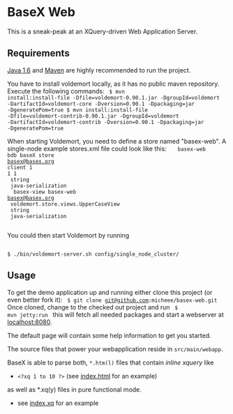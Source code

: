BaseX Web
=========
This is a sneak-peak at an XQuery-driven Web Application Server.

Requirements
------------
[Java 1.6](http://java.com/getjava/index.jsp "Download Free Java Software") and [Maven](http://maven.apache.org/ "Maven - 
    Welcome to Apache Maven") are highly recommended to run the project. 
    
You have to install voldemort locally, as it has no public maven repository. Execute the following commands:
<code>
$ mvn install:install-file -Dfile=voldemort-0.90.1.jar -DgroupId=voldemort -DartifactId=voldemort-core -Dversion=0.90.1 -Dpackaging=jar -DgeneratePom=true
$ mvn install:install-file -Dfile=voldemort-contrib-0.90.1.jar -DgroupId=voldemort -DartifactId=voldemort-contrib -Dversion=0.90.1 -Dpackaging=jar -DgeneratePom=true
</code>

When starting Voldemort, you need to define a store named "basex-web". A single-node example stores.xml file could look like this:
<code>
<stores>
  <store>
    <name>basex-web</name>
    <persistence>bdb</persistence>
    <description>baseX store</description>
    <owners>basex@basex.org </owners>
    <routing>client</routing>
    <replication-factor>1</replication-factor>
    <required-reads>1</required-reads>
    <required-writes>1</required-writes>
    <key-serializer>
      <type>string</type>
    </key-serializer>
    <value-serializer>
      <type>java-serialization</type>
    </value-serializer>
  </store>
  <view>
    <name>basex-view</name>
    <view-of>basex-web</view-of>
    <owners>basex@basex.org</owners>
    <view-class>
      voldemort.store.views.UpperCaseView
    </view-class>
    <value-serializer>
      <type>string</type>
    </value-serializer>
    <transforms-serializer>
        <type>java-serialization</type>
    </transforms-serializer>
  </view>
</stores>
</code>

You could then start Voldemort by running

<code>
$ ./bin/voldemort-server.sh config/single_node_cluster/
</code>

Usage
-----
To get the demo application up and running 
either clone this project (or even better fork it):
<code>
$ git clone git@github.com:micheee/basex-web.git
</code> 
Once cloned, change to the checked out project and run
<code>
$ mvn jetty:run
</code>
this will fetch all needed packages and start a webserver at [localhost:8080](http://localhost:8080 "Inline XQuery in your Browser").

The default page will contain some help information to get you started. 

The source files that power your webapplication reside in `src/main/webapp`. 

BaseX is able to parse both, `*.htm(l)` files that contain *inline xquery* like 

* `<?xq 1 to 10 ?>` (see [index.html](http://localhost:8080/index.html) for an example)

as well as *.xq(y) files in pure functional mode.

* see [index.xq](http://localhost:8080/index.xq) for an example
